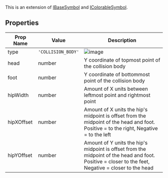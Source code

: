 This is an extension of [IBaseSymbol](/Documentation/Interfaces/IBaseSymbol.md) and [IColorableSymbol](/Documentation/Interfaces/IColorableSymbol.md).

## Properties

| Prop Name | Value | Description |
| --------------------- | ------ | ------------------- |
| type | `'COLLISION_BODY'` | ![image](https://github.com/user-attachments/assets/5164362e-2c84-4e24-a26a-ddf153909dd7) |
| head | number | Y coordinate of topmost point of the collision body |
| foot | number | Y coordinate of bottommost point of the collision body|
| hipWidth | number | Amount of X units between leftmost point and rightmost point |
| hipXOffset | number | Amount of X units the hip's midpoint is offset from the midpoint of the head and foot. <br/> Positive = to the right, Negative = to the left |
| hipYOffset | number | Amount of Y units the hip's midpoint is offset from the midpoint of the head and foot. <br/> Positive = closer to the feet, Negative = closer to the head|
